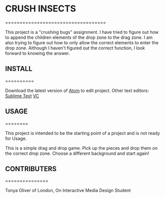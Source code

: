 # CRUSH INSECTS
===================================

This project is a "crushing bugs" assignment. I have tried to figure out how to append the children elements of the drop zone to the drag zone. I am also trying to figure out how to only allow the correct elements to enter the drop zone. Although I haven't figured out the correct function, I look forward to knowing the answer.


## INSTALL
==========

Download the latest version of [Atom](https://atom.io/) to edit project.
Other text editors:
[Sublime Text](https://www.sublimetext.com/)
[VC](https://code.visualstudio.com/)


## USAGE
========

This project is intended to be the starting point of a project and is not ready for Usage.

This is a simple drag and drop game. Pick up the pieces and drop them on the correct drop zone. Choose a different background and start again!


## CONTRIBUTERS
===============

Tonya Oliver of London, On
Interactive Media Design Student
